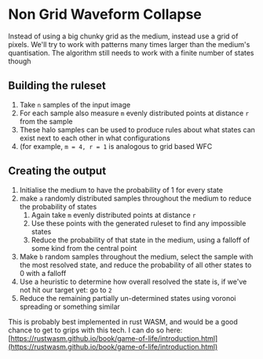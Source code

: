 # Non Grid Waveform Collapse

Instead of using a big chunky grid as the medium, instead use a grid of pixels. We'll try to work with patterns many times larger than the medium's quantisation.
The algorithm still needs to work with a finite number of states though

## Building the ruleset

1. Take `n` samples of the input image
2. For each sample also measure `m` evenly distributed points at distance `r` from the sample
3. These halo samples can be used to produce rules about what states can exist next to each other in what configurations
4. (for example, `m = 4, r = 1` is analogous to grid based WFC

## Creating the output

1. Initialise the medium to have the probability of 1 for every state
2. make `a` randomly distributed samples throughout the medium to reduce the probability of states
   1. Again take `m` evenly distributed points at distance `r`
   2. Use these points with the generated ruleset to find any impossible states
   3. Reduce the probability of that state in the medium, using a falloff of some kind from the central point
3. Make `b` random samples throughout the medium, select the sample with the most resolved state, and reduce the probability of all other states to 0 with a falloff
4. Use a heuristic to determine how overall resolved the state is, if we've not hit our target yet: go to `2`
5. Reduce the remaining partially un-determined states using voronoi spreading or something similar

This is probably best implemented in rust WASM, and would be a good chance to get to grips with this tech. I can do so here: [https://rustwasm.github.io/book/game-of-life/introduction.html](https://rustwasm.github.io/book/game-of-life/introduction.html)
